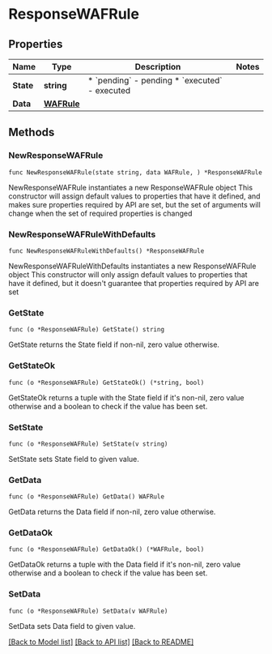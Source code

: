 # ResponseWAFRule

## Properties

Name | Type | Description | Notes
------------ | ------------- | ------------- | -------------
**State** | **string** | * &#x60;pending&#x60; - pending * &#x60;executed&#x60; - executed | 
**Data** | [**WAFRule**](WAFRule.md) |  | 

## Methods

### NewResponseWAFRule

`func NewResponseWAFRule(state string, data WAFRule, ) *ResponseWAFRule`

NewResponseWAFRule instantiates a new ResponseWAFRule object
This constructor will assign default values to properties that have it defined,
and makes sure properties required by API are set, but the set of arguments
will change when the set of required properties is changed

### NewResponseWAFRuleWithDefaults

`func NewResponseWAFRuleWithDefaults() *ResponseWAFRule`

NewResponseWAFRuleWithDefaults instantiates a new ResponseWAFRule object
This constructor will only assign default values to properties that have it defined,
but it doesn't guarantee that properties required by API are set

### GetState

`func (o *ResponseWAFRule) GetState() string`

GetState returns the State field if non-nil, zero value otherwise.

### GetStateOk

`func (o *ResponseWAFRule) GetStateOk() (*string, bool)`

GetStateOk returns a tuple with the State field if it's non-nil, zero value otherwise
and a boolean to check if the value has been set.

### SetState

`func (o *ResponseWAFRule) SetState(v string)`

SetState sets State field to given value.


### GetData

`func (o *ResponseWAFRule) GetData() WAFRule`

GetData returns the Data field if non-nil, zero value otherwise.

### GetDataOk

`func (o *ResponseWAFRule) GetDataOk() (*WAFRule, bool)`

GetDataOk returns a tuple with the Data field if it's non-nil, zero value otherwise
and a boolean to check if the value has been set.

### SetData

`func (o *ResponseWAFRule) SetData(v WAFRule)`

SetData sets Data field to given value.



[[Back to Model list]](../README.md#documentation-for-models) [[Back to API list]](../README.md#documentation-for-api-endpoints) [[Back to README]](../README.md)


